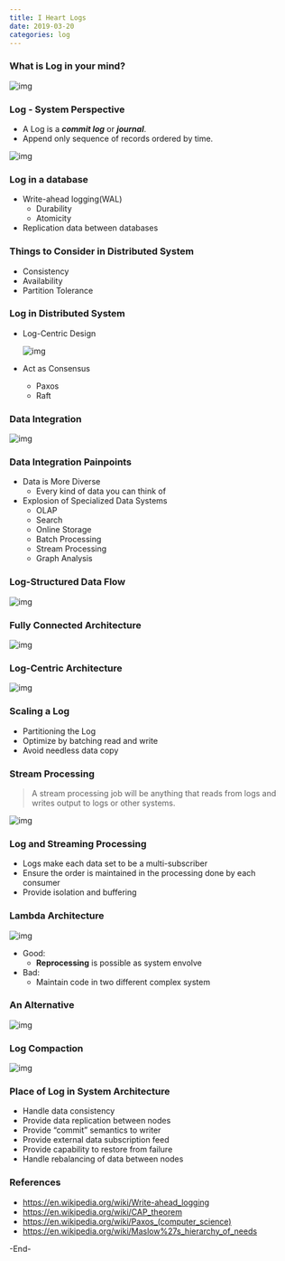 ```yaml
---
title: I Heart Logs
date: 2019-03-20
categories: log
---
```


### What is Log in your mind?

![img](/assets/images/iheartlogs/1.png)

### Log - System Perspective

* A Log is a ***commit log*** or ***journal***. 
* Append only sequence of records ordered by time.

![img](/assets/images/iheartlogs/2.png)

### Log in a database

- Write-ahead logging(WAL)
  - Durability
  - Atomicity
- Replication data between databases

### Things to Consider in Distributed System

- Consistency
- Availability
- Partition Tolerance

### Log in Distributed System

* Log-Centric Design

  ![img](/assets/images/iheartlogs/3.png)

* Act as Consensus

  * Paxos
  * Raft

### Data Integration

![img](/assets/images/iheartlogs/4.png)

### Data Integration Painpoints

- Data is More Diverse
  - Every kind of data you can think of
- Explosion of Specialized Data Systems
  - OLAP
  - Search
  - Online Storage
  - Batch Processing
  - Stream Processing
  - Graph Analysis

### Log-Structured Data Flow

![img](/assets/images/iheartlogs/5.png)

### Fully Connected Architecture

![img](/assets/images/iheartlogs/6.png)

### Log-Centric Architecture

![img](/assets/images/iheartlogs/7.png)

### Scaling a Log

- Partitioning the Log
- Optimize by batching read and write
- Avoid needless data copy

### Stream Processing

> A stream processing job will be anything that reads from logs and writes output to logs or other systems. 

![img](/assets/images/iheartlogs/8.png)

### Log and Streaming Processing

- Logs make each data set to be a multi-subscriber
- Ensure the order is maintained in the processing done by each consumer
- Provide isolation and buffering

### Lambda Architecture

![img](/assets/images/iheartlogs/9.png)

- Good:
  - **Reprocessing** is possible as system envolve
- Bad:
  - Maintain code in two different complex system

### An Alternative

![img](/assets/images/iheartlogs/10.png)

### Log Compaction

![img](/assets/images/iheartlogs/11.png)

### Place of Log in System Architecture

- Handle data consistency
- Provide data replication between nodes
- Provide “commit” semantics to writer
- Provide external data subscription feed
- Provide capability to restore from failure
- Handle rebalancing of data between nodes

### References

- <https://en.wikipedia.org/wiki/Write-ahead_logging>
- <https://en.wikipedia.org/wiki/CAP_theorem>
- <https://en.wikipedia.org/wiki/Paxos_(computer_science)>
- <https://en.wikipedia.org/wiki/Maslow%27s_hierarchy_of_needs>



-End-
